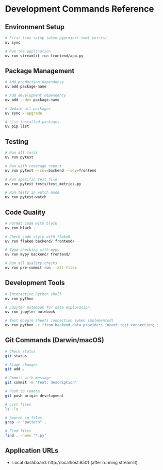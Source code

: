 # Development Commands Reference

## Environment Setup
```bash
# First-time setup (when pyproject.toml exists)
uv sync

# Run the application
uv run streamlit run frontend/app.py
```

## Package Management
```bash
# Add production dependency
uv add package-name

# Add development dependency
uv add --dev package-name

# Update all packages
uv sync --upgrade

# List installed packages
uv pip list
```

## Testing
```bash
# Run all tests
uv run pytest

# Run with coverage report
uv run pytest --cov=backend --cov=frontend

# Run specific test file
uv run pytest tests/test_metrics.py

# Run tests in watch mode
uv run pytest-watch
```

## Code Quality
```bash
# Format code with black
uv run black .

# Check code style with flake8
uv run flake8 backend/ frontend/

# Type checking with mypy
uv run mypy backend/ frontend/

# Run all quality checks
uv run pre-commit run --all-files
```

## Development Tools
```bash
# Interactive Python shell
uv run python

# Jupyter notebook for data exploration
uv run jupyter notebook

# Test Google Sheets connection (when implemented)
uv run python -c "from backend.data_providers import test_connection; test_connection()"
```

## Git Commands (Darwin/macOS)
```bash
# Check status
git status

# Stage changes
git add .

# Commit with message
git commit -m "feat: description"

# Push to remote
git push origin development

# List files
ls -la

# Search in files
grep -r "pattern" .

# Find files
find . -name "*.py"
```

## Application URLs
- Local dashboard: http://localhost:8501 (after running streamlit)

